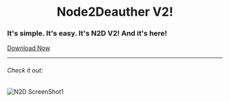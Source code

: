<h1 align="center">Node2Deauther V2!</h1>
<h3> It's simple. It's easy. It's N2D V2! And it's here! </h3> <a href="https://github.com/mrvodka007/n2d/raw/master/ReleaseEXE/N2D2.exe"> Download Now </a>

---

<h6> Check it out: </h6>





![N2D ScreenShot1](https://raw.githubusercontent.com/mrvodka007/n2d/master/Preview-IMG/ScreenShot1.PNG "Screenshot")
